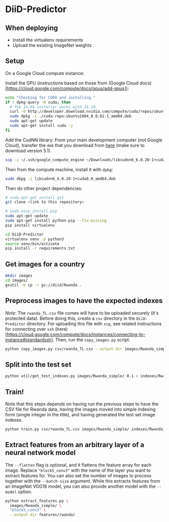 # DiiD-Predictor

## When deploying

* Install the virtualenv requirements
* Upload the existing ImageNet weights

## Setup

On a Google Cloud compute instance:

Install the GPU (instructions based on those from (Google Cloud docs)[https://cloud.google.com/compute/docs/gpus/add-gpus]):

```bash
echo "Checking for CUDA and installing."
if ! dpkg-query -W cuda; then
  # The 16.04 installer works with 16.10.
  curl -O http://developer.download.nvidia.com/compute/cuda/repos/ubuntu1604/x86_64/cuda-repo-ubuntu1604_8.0.61-1_amd64.deb
  sudo dpkg -i ./cuda-repo-ubuntu1604_8.0.61-1_amd64.deb
  sudo apt-get update
  sudo apt-get install cuda -y
fi
```

Add the CudNN library:
From your main development computer (not Google Cloud), transfer the `deb` that you download from [here](https://developer.nvidia.com/cudnn) (make sure to download version 5.1).
```bash
scp -i ~/.ssh/google_compute_engine ~/Downloads/libcudnn6_6.0.20-1+cuda8.0_amd64.deb  andrew@35.185.45.28:/home/andrew/
```

Then from the compute machine, install it with `dpkg`:
```bash
sudo dkpg -i libcudnn6_6.0.20-1+cuda8.0_amd64.deb
```

Then do other project dependencies:

```bash
# sudo apt-get install git
git clone <link to this repository>

# sudo easy_install pip
sudo apt-get update
sudo apt-get install python-pip --fix-missing
pip install virtualenv

cd DiiD-Predictor
virtualenv venv -p python3
source venv/bin/activate
pip install -r requirements.txt
```

## Get images for a country

```bash
mkdir images
cd images/
gsutil -m cp -r gs://diid/Rwanda .
```

## Preprocess images to have the expected indexes

*Note*: The `rwanda_TL.csv` file comes will have to be uploaded securely (it's protected data).
Before doing this, create a `csv` directory in the `DiiD-Predictor` directory.
For uploading this file with `scp`, see related instructions for connecting over `ssh` (here)[https://cloud.google.com/compute/docs/instances/connecting-to-instance#standardssh].
Then, run the `copy_images.py` script.

```bash
python copy_images.py csv/rwanda_TL.csv --output-dir images/Rwanda_simple/
```

## Split into the test set

```bash
python util/get_test_indexes.py images/Rwanda_simple/ 0.1 > indexes/Rwanda_test_indexes.txt
```

## Train!

Note that this steps depends on having run the previous steps to have the CSV file for Rwanda data, having the images moved into simple indexing form (single integer in the title), and having generated the test set image indexes.

```bash
python train.py csv/rwanda_TL.csv images/Rwanda_simple/ indexes/Rwanda_test_indexes.txt  -v
```

## Extract features from an arbitrary layer of a neural network model

The `--flatten` flag is optional, and it flattens the feature array for each image.  Replace `"block5_conv3"` with the name of the layer you want to extract features for.  You can also set the number of images to process together with the `--batch-size` argument.  While this extracts features from an ImageNet VGG16 model, you can also provide another model with the `--model` option.

```bash
python extract_features.py \
  images/Rwanda_simple/ \
  "block5_conv3" \
  --output-dir features/rwanda/
```

